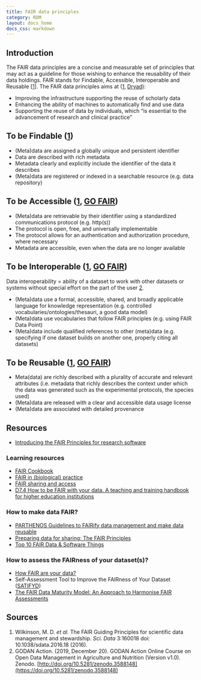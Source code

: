 ```yaml
---
title: FAIR data principles
category: RDM
layout: docs_home
docs_css: markdown
---
```

## Introduction
The FAIR data principles are a concise and measurable set of principles that may act as a guideline for those wishing to enhance the reusability of their data holdings. FAIR stands for Findable, Accessible, Interoperable and Reusable [[1](https://doi.org/10.1038/sdata.2016.18)]. The FAIR data principles aims at ([1](https://doi.org/10.1038/sdata.2016.18), [Dryad](https://blog.datadryad.org/2021/08/04/covid-tracking-project-data-now-available-in-dryad/)):
* Improving the infrastructure supporting the reuse of scholarly data
* Enhancing the ability of machines to automatically find and use data
* Supporting the reuse of data by individuals, which “is essential to the advancement of research and clinical practice”

## To be Findable ([1](https://doi.org/10.1038/sdata.2016.18))
* (Meta)data are assigned a globally unique and persistent identifier
* Data are described with rich metadata
* Metadata clearly and explicitly include the identifier of the data it describes
* (Meta)data are registered or indexed in a searchable resource (e.g. data repository)

## To be Accessible ([1](https://doi.org/10.1038/sdata.2016.18), [GO FAIR](https://www.go-fair.org/fair-principles/))
* (Meta)data are retrievable by their identifier using a standardized communications protocol (e.g. http(s))
* The protocol is open, free, and universally implementable
* The protocol allows for an authentication and authorization procedure, where necessary
* Metadata are accessible, even when the data are no longer available

## To be Interoperable ([1](https://doi.org/10.1038/sdata.2016.18), [GO FAIR](https://www.go-fair.org/fair-principles/))
Data interoperability = ability of a dataset to work with other datasets or systems without special effort on the part of the user [2](https://doi.org/10.5281/zenodo.3588148).
* (Meta)data use a formal, accessible, shared, and broadly applicable language for knowledge representation (e.g. controlled vocabularies/ontologies/thesauri, a good data model) 
* (Meta)data use vocabularies that follow FAIR principles (e.g. using FAIR Data Point)
* (Meta)data include qualified references to other (meta)data (e.g. specifying if one dataset builds on another one, properly citing all datasets) 

## To be Reusable ([1](https://doi.org/10.1038/sdata.2016.18), [GO FAIR](https://www.go-fair.org/fair-principles/))
* Meta(data) are richly described with a plurality of accurate and relevant attributes (i.e. metadata that richly describes the context under which the data was generated such as the experimental protocols, the species used)
* (Meta)data are released with a clear and accessible data usage license
* (Meta)data are associated with detailed provenance

## Resources
* [Introducing the FAIR Principles for research software](https://doi.org/10.1038/s41597-022-01710-x)

### Learning resources
* [FAIR Cookbook](https://faircookbook.elixir-europe.org/content/home.html)
* [FAIR in (biological) practice](https://carpentries-incubator.github.io/fair-bio-practice/index.html)
* [FAIR sharing and access](https://mantra.ed.ac.uk/fairsharingandaccess/)
* [D7.4 How to be FAIR with your data. A teaching and training handbook for higher education institutions](https://doi.org/10.5281/zenodo.6425568)

### How to make data FAIR?
* [PARTHENOS Guidelines to FAIRify data management and make data reusable](https://doi.org/10.5281/zenodo.2668479)
* [Preparing data for sharing: The FAIR Principles](https://www.slideshare.net/lshtm/preparing-data-for-sharing-the-fair-principles)
* [Top 10 FAIR Data & Software Things](https://doi.org/10.5281/zenodo.3409968)

### How to assess the FAIRness of your dataset(s)?
* [How FAIR are your data?](https://doi.org/10.5281/zenodo.1065991)
* Self-Assessment Tool to Improve the FAIRness of Your Dataset ([SATIFYD](https://satifyd.dans.knaw.nl/))
* [The FAIR Data Maturity Model: An Approach to Harmonise FAIR Assessments](http://doi.org/10.5334/dsj-2020-041)

## Sources
1. Wilkinson, M. D. *et al.* The FAIR Guiding Principles for scientific data management and stewardship. *Sci. Data* 3:160018 doi: 10.1038/sdata.2016.18 (2016).
2. GODAN Action. (2019, December 20). GODAN Action Online Course on Open Data Management in Agriculture and Nutrition (Version v1.0). Zenodo. [http://doi.org/10.5281/zenodo.3588148](https://doi.org/10.5281/zenodo.3588148)

